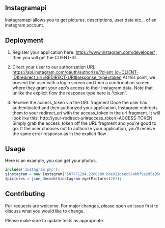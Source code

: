 ## Instagramapi
Instagramapi allows you to get pictures, descriptions, user data etc... of an instagram account.

## Deployment

1. Register your application here: https://www.instagram.com/developer/ , then you will get the CLIENT-ID.

2. Direct your user to our authorization URL
https://api.instagram.com/oauth/authorize/?client_id=CLIENT-ID&redirect_uri=REDIRECT-URI&response_type=token
At this point, we present the user with a login screen and then a confirmation screen where they grant your app’s access to their Instagram data. Note that unlike the explicit flow the response type here is “token”.

3. Receive the access_token via the URL fragment
Once the user has authenticated and then authorized your application, Instagram redirects them to your redirect_uri with the access_token in the url fragment. It will look like this: http://your-redirect-uri#access_token=ACCESS-TOKEN
Simply grab the access_token off the URL fragment and you’re good to go. If the user chooses not to authorize your application, you’ll receive the same error response as in the explicit flow

## Usage

Here is an example, you can get your photos.

```php
include('Instagram.php');
$instagram = new Instagram('507771294.2268c89.bde021deec974bbf9a2d5e95dfd57662');
$pictures = json_decode($instagram->getPictures(20));
```


## Contributing
Pull requests are welcome. For major changes, please open an issue first to discuss what you would like to change.

Please make sure to update tests as appropriate.
